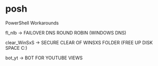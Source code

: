 # posh
PowerShell Workarounds


fl_nlb ->  FAILOVER DNS ROUND ROBIN (WINDOWS DNS)

clear_WinSxS ->  SECURE CLEAR OF WINSXS FOLDER (FREE UP DISK SPACE C:)

bot_yt ->  BOT FOR YOUTUBE VIEWS
